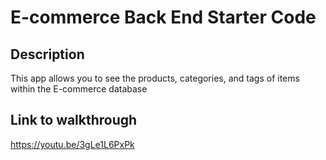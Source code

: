 # E-commerce Back End Starter Code

## Description
 
 This app allows you to see the products, categories, and tags of items within the E-commerce database
 
 ## Link to walkthrough
 
 https://youtu.be/3gLe1L6PxPk
